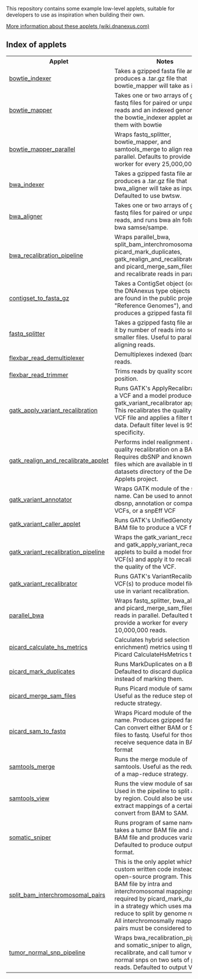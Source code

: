 This repository contains some example low-level applets, suitable for
developers to use as inspiration when building their own.

<a href="http://wiki.dnanexus.com/Developer-Tutorials/Example-Applets">More information about these applets (wiki.dnanexus.com)</a>

Index of applets
----------------

<table>
<tr>
<th>Applet</th><th>Notes</th>
</tr>

<tr><td><a href="https://github.com/dnanexus/dnanexus-example-applets/tree/master/bowtie_indexer">bowtie_indexer</a></td><td>Takes a gzipped fasta file and produces a .tar.gz file that bowtie_mapper will take as input</td></tr>
<tr><td><a href="https://github.com/dnanexus/dnanexus-example-applets/tree/master/bowtie_mapper">bowtie_mapper</a></td><td>Takes one or two arrays of gzipped fastq files for paired or unpaired reads and an indexed genome from the bowtie_indexer applet andmaps them with bowtie</td></tr>
<tr><td><a href="https://github.com/dnanexus/dnanexus-example-applets/tree/master/bowtie_mapper_parallel">bowtie_mapper_parallel</a></td><td>Wraps fastq_splitter, bowtie_mapper, and samtools_merge to align reads in parallel. Defaults to provide a worker for every 25,000,000 reads.</td></tr>
<tr><td><a href="https://github.com/dnanexus/dnanexus-example-applets/tree/master/bwa_indexer">bwa_indexer</a></td><td>Takes a gzipped fasta file and produces a .tar.gz file that bwa_aligner will take as input. Defaulted to use bwtsw.</td></tr>
<tr><td><a href="https://github.com/dnanexus/dnanexus-example-applets/tree/master/bwa_aligner">bwa_aligner</a></td><td>Takes one or two arrays of gzipped fastq files for paired or unpaired reads, and runs bwa aln followed by bwa samse/sampe.</td></tr>
<tr><td><a href="https://github.com/dnanexus/dnanexus-example-applets/tree/master/bwa_recalibration_pipeline">bwa_recalibration_pipeline</a></td><td>Wraps parallel_bwa, split_bam_interchromosomal_pairs, picard_mark_duplicates, gatk_realign_and_recalibrate_applet, and picard_merge_sam_files to align and recalibrate reads in parallel.</td></tr>
<tr><td><a href="https://github.com/dnanexus/dnanexus-example-applets/tree/master/contigset_to_fasta_gz">contigset_to_fasta_gz</a></td><td>Takes a ContigSet object (one of the DNAnexus type objects which are found in the public project "Reference Genomes"), and produces a gzipped fasta file.</td></tr>
<tr><td><a href="https://github.com/dnanexus/dnanexus-example-applets/tree/master/fastq_splitter">fastq_splitter</a></td><td>Takes a gzipped fastq file and splits it by number of reads into several smaller files. Useful to parallelize aligning reads.</td></tr>
<tr><td><a href="https://github.com/dnanexus/dnanexus-example-applets/tree/master/flexbar_read_demultiplexer">flexbar_read_demultiplexer</a></td><td>Demultiplexes indexed (barcoded) reads.</td></tr>
<tr><td><a href="https://github.com/dnanexus/dnanexus-example-applets/tree/master/flexbar_read_trimmer">flexbar_read_trimmer</a></td><td>Trims reads by quality score and/or position.</td></tr>
<tr><td><a href="https://github.com/dnanexus/dnanexus-example-applets/tree/master/gatk_apply_variant_recalibration">gatk_apply_variant_recalibration</a></td><td>Runs GATK's ApplyRecalibration on a VCF and a model produced by the gatk_variant_recalibrator applet. This recalibrates the quality of a VCF file and applies a filter to the data. Default filter level is 95% specificity.</td></tr>
<tr><td><a href="https://github.com/dnanexus/dnanexus-example-applets/tree/master/gatk_realign_and_recalibrate_applet">gatk_realign_and_recalibrate_applet</a></td><td>Performs indel realignment and quality recalibration on a BAM file. Requires dbSNP and known indel files which are available in the datasets directory of the Developer Applets project.</td></tr>
<tr><td><a href="https://github.com/dnanexus/dnanexus-example-applets/tree/master/gatk_variant_annotator_applet">gatk_variant_annotator</a></td><td>Wraps GATK module of the same name. Can be used to annotate with dbsnp, annotation or comparison VCFs, or a snpEff VCF</td></tr>
<tr><td><a href="https://github.com/dnanexus/dnanexus-example-applets/tree/master/gatk_variant_caller_applet">gatk_variant_caller_applet</a></td><td>Runs GATK's UnifiedGenotyper on a BAM file to produce a VCF file.</td></tr>
<tr><td><a href="https://github.com/dnanexus/dnanexus-example-applets/tree/master/gatk_variant_recalibration_pipeline">gatk_variant_recalibration_pipeline</a></td><td>Wraps the gatk_variant_recalibrator and gatk_apply_variant_recalibration applets to build a model from a VCF(s) and apply it to recalibrate the quality of the VCF.</td></tr>
<tr><td><a href="https://github.com/dnanexus/dnanexus-example-applets/tree/master/gatk_variant_recalibrator">gatk_variant_recalibrator</a></td><td>Runs GATK's VariantRecalibrator on VCF(s) to produce model files to use in variant recalibration.</td></tr>
<tr><td><a href="https://github.com/dnanexus/dnanexus-example-applets/tree/master/parallel_bwa">parallel_bwa</a></td><td>Wraps fastq_splitter, bwa_aligner, and picard_merge_sam_files to align reads in parallel. Defaulted to provide a worker for every 10,000,000 reads.</td></tr>
<tr><td><a href="https://github.com/dnanexus/dnanexus-example-applets/tree/master/picard_calculate_hs_metrics">picard_calculate_hs_metrics</a></td><td>Calculates hybrid selection (target enrichment) metrics using the Picard CalculateHsMetrics tool.</td></tr>
<tr><td><a href="https://github.com/dnanexus/dnanexus-example-applets/tree/master/picard_mark_duplicates">picard_mark_duplicates</a></td><td>Runs MarkDuplicates on a BAM file. Defaulted to discard duplicate reads instead of marking them.</td></tr>
<tr><td><a href="https://github.com/dnanexus/dnanexus-example-applets/tree/master/picard_merge_sam_files">picard_merge_sam_files</a></td><td>Runs Picard module of same name. Useful as the reduce step of a map-reducte strategy.</td></tr>
<tr><td><a href="https://github.com/dnanexus/dnanexus-example-applets/tree/master/picard_sam_to_fastq">picard_sam_to_fastq</a></td><td>Wraps Picard module of the same name. Produces gzipped fastq files. Can convert either BAM or SAM files to fastq. Useful for those who receive sequence data in BAM format</td></tr>
<tr><td><a href="https://github.com/dnanexus/dnanexus-example-applets/tree/master/samtools_merge">samtools_merge</a></td><td>Runs the merge module of samtools. Useful as the reduce step of a map-reduce strategy.</td></tr>
<tr><td><a href="https://github.com/dnanexus/dnanexus-example-applets/tree/master/samtools_view">samtools_view</a></td><td>Runs the view module of samtools. Used in the pipeline to split a BAM by region. Could also be used to extract mappings of a certain flag or convert from BAM to SAM.</td></tr>
<tr><td><a href="https://github.com/dnanexus/dnanexus-example-applets/tree/master/somatic_sniper">somatic_sniper</a></td><td>Runs program of same name which takes a tumor BAM file and a normal BAM file and produces variant calls. Defaulted to produce output in VCF format.</td></tr>
<tr><td><a href="https://github.com/dnanexus/dnanexus-example-applets/tree/master/split_bam_interchromosomal_pairs">split_bam_interchromosomal_pairs</a></td><td>This is the only applet which wraps custom written code instead of an open-source program. This splits a BAM file by intra and interchromosomal mappings. This is required by picard_mark_duplicates in a strategy which uses map-reduce to split by genome region. All interchromosmally mapped read pairs must be considered together.</td></tr>
<tr><td><a href="https://github.com/dnanexus/dnanexus-example-applets/tree/master/tumor_normal_snp_pipeline">tumor_normal_snp_pipeline</a></td><td>Wraps bwa_recalibration_pipeline and somatic_sniper to align, recalibrate, and call tumor vs. normal snps on two sets of paired reads. Defaulted to output VCF.</td></tr>
</table>
